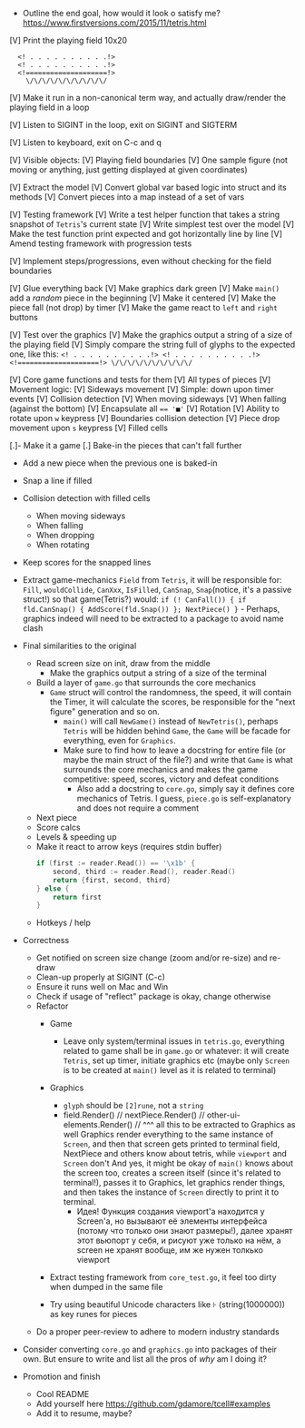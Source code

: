 - Outline the end goal, how would it look o satisfy me?
  https://www.firstversions.com/2015/11/tetris.html

[V] Print the playing field 10x20
```
  <! . . . . . . . . . .!>
  <! . . . . . . . . . .!>
  <!====================!>
    \/\/\/\/\/\/\/\/\/\/
```

[V] Make it run in a non-canonical term way, and actually draw/render the playing field in a loop

[V] Listen to SIGINT in the loop, exit on SIGINT and SIGTERM

[V] Listen to keyboard, exit on C-c and q

[V] Visible objects:
  [V] Playing field boundaries
  [V] One sample figure (not moving or anything, just getting displayed
      at given coordinates)

[V] Extract the model
  [V] Convert global var based logic into struct and its methods
  [V] Convert pieces into a map instead of a set of vars

[V] Testing framework
  [V] Write a test helper function that takes a string snapshot of
      `Tetris`'s current state
  [V] Write simplest test over the model
  [V] Make the test function print expected and got horizontally line
      by line
  [V] Amend testing framework with progression tests

[V] Implement steps/progressions, even without checking for the field boundaries

[V] Glue everything back
  [V] Make graphics dark green
  [V] Make `main()` add a _random_ piece in the beginning
  [V] Make it centered
  [V] Make the piece fall (not drop) by timer
  [V] Make the game react to `left` and `right` buttons

[V] Test over the graphics
  [V] Make the graphics output a string of a size of the playing field
  [V] Simply compare the string full of glyphs to the expected one,
      like this:
      ```
        <! . . . . . . . . . .!>
        <! . . . . . . . . . .!>
        <!====================!>
          \/\/\/\/\/\/\/\/\/\/
      ```

[V] Core game functions and tests for them
  [V] All types of pieces
  [V] Movement logic:
    [V] Sideways movement
    [V] Simple: down upon timer events
    [V] Collision detection
      [V] When moving sideways
      [V] When falling (against the bottom)
    [V] Encapsulate all `== '■'`
    [V] Rotation
      [V] Ability to rotate upon `w` keypress
      [V] Boundaries collision detection
    [V] Piece drop movement upon `s` keypress
    [V] Filled cells

[.]- Make it a game
  [.] Bake-in the pieces that can't fall further
  - Add a new piece when the previous one is baked-in
  - Snap a line if filled
  - Collision detection with filled cells
    - When moving sideways
    - When falling
    - When dropping
    - When rotating
  - Keep scores for the snapped lines
  - Extract game-mechanics `Field` from `Tetris`, it will be
        responsible for: `Fill`, `wouldCollide`, `CanXxx`, `IsFilled`,
        `CanSnap`, `Snap`(notice, it's a passive struct!)
        so that game(Tetris?) would:
        `if (! CanFall()) { if fld.CanSnap() { AddScore(fld.Snap()) }; NextPiece() }`
        - Perhaps, graphics indeed will need to be extracted to a
          package to avoid name clash

- Final similarities to the original
  - Read screen size on init, draw from the middle
    - Make the graphics output a string of a size of the terminal
  - Build a layer of `game.go` that surrounds the core mechanics
    - `Game` struct will control the randomness, the speed, it will
      contain the Timer, it will calculate the scores, be responsible
      for the "next figure" generation and so on.
      - `main()` will call `NewGame()` instead of `NewTetris()`,
        perhaps `Tetris` will be hidden behind `Game`, the `Game` will
        be facade for everything, even for `Graphics`.
      - Make sure to find how to leave a docstring for entire file (or
        maybe the main struct of the file?) and write that `Game` is
        what surrounds the core mechanics and makes the game
        competitive: speed, scores, victory and defeat conditions
        - Also add a docstring to `core.go`, simply say it defines
          core mechanics of Tetris. I guess, `piece.go` is
          self-explanatory and does not require a comment
  - Next piece
  - Score calcs
  - Levels & speeding up
  - Make it react to arrow keys (requires stdin buffer)
    ```go
    if (first := reader.Read()) == '\x1b' {
        second, third := reader.Read(), reader.Read()
        return {first, second, third}
    } else {
        return first
    }
    ```
  - Hotkeys / help

- Correctness
  - Get notified on screen size change (zoom and/or re-size) and re-draw
  - Clean-up properly at SIGINT (C-c)
  - Ensure it runs well on Mac and Win
  - Check if usage of "reflect" package is okay, change otherwise
  - Refactor
    - Game
      - Leave only system/terminal issues in `tetris.go`, everything
        related to game shall be in `game.go` or whatever: it will
        create `Tetris`, set up timer, initiate graphics etc (maybe
        only `Screen` is to be created at `main()` level as it is
        related to terminal)
    - Graphics
      - `glyph` should be `[2]rune`, not a `string`
      - field.Render()
		// nextPiece.Render()
		// other-ui-elements.Render()
		// ^^^ all this to be extracted to Graphics as well
        Graphics render everything to the same instance of `Screen`,
        and then that screen gets printed to terminal
        field, NextPiece and others know about tetris, while
		`viewport` and `Screen` don't
        And yes, it might be okay of `main()` knows about the screen
		too, creates a screen itself (since it's related to
		terminal!), passes it to Graphics, let graphics render things,
		and then takes the instance of `Screen` directly to print it
		to terminal.
        - Идея! Функция создания viewport'а находится у Screen'а, но
          вызывают её элементы интерфейса (потому что только они знают
          размеры!), далее хранят этот вьюпорт у себя, и рисуют уже
          только на нём, а screen не хранят вообще, им же нужен
          толкько viewport

    - Extract testing framework from `core_test.go`, it feel too dirty
      when dumped in the same file
    - Try using beautiful Unicode characters like `𐘀`
      (string(1000000)) as key runes for pieces
  - Do a proper peer-review to adhere to modern industry standards

- Consider converting `core.go` and `graphics.go` into packages of
  their own. But ensure to write and list all the pros of _why_ am I
  doing it?

- Promotion and finish
  - Cool README
  - Add yourself here https://github.com/gdamore/tcell#examples
  - Add it to resume, maybe?
